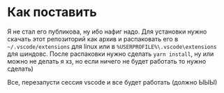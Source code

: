 # Как поставить
Я не стал его публикова, ну ибо нафиг надо.
Для установки нужно скачать этот репозиторий как архив и распаковать его в `~/.vscode/extensions` для linux или в `%USERPROFILE%\.vscode\extensions` для шиндовс.
После распаковки нужно сделать `yarn install`, ну или можно не делать я хз, но если ничего не будет работать то нужно сделать)

Все, перезапусти сессия vscode и все будет работать (должно ЫЫЫ)